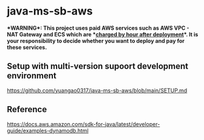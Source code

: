 # java-ms-sb-aws

**\*WARNING\*: This project uses paid AWS services such as AWS VPC - NAT Gateway and ECS which are \*<ins>charged by hour after deployment</ins>\*. It is your responsibility to decide whether you want to deploy and pay for these services.**

## Setup with multi-version supoort development environment

https://github.com/yuangao0317/java-ms-sb-aws/blob/main/SETUP.md

## Reference
https://docs.aws.amazon.com/sdk-for-java/latest/developer-guide/examples-dynamodb.html  
